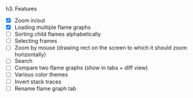 h3. Features
- [x] Zoom in/out
- [x] Loading multiple flame graphs
- [ ] Sorting child flames alphabetically
- [ ] Selecting frames
- [ ] Zoom by mouse (drawing rect on the screen to which it should zoom horizontally)
- [ ] Search
- [ ] Compare two flame graphs (show in tabs + diff view)
- [ ] Various color themes
- [ ] Invert stack traces
- [ ] Rename flame graph tab
